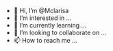 - 👋 Hi, I’m @Mclarisa
- 👀 I’m interested in ...
- 🌱 I’m currently learning ...
- 💞️ I’m looking to collaborate on ...
- 📫 How to reach me ...

<!---
Mclarisa/Mclarisa is a ✨ special ✨ repository because its `README.md` (this file) appears on your GitHub profile.
You can click the Preview link to take a look at your changes.
--->
